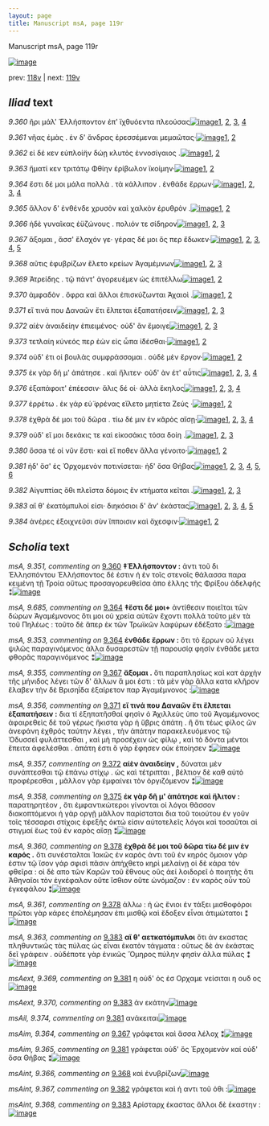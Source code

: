 ```yaml
---
layout: page
title: Manuscript msA, page 119r
---
```


Manuscript msA, page 119r

[![image](http://www.homermultitext.org/iipsrv?OBJ=IIP,1.0&FIF=/project/homer/pyramidal/deepzoom/hmt/vaimg/2017a/VA119RN_0291.tif&WID=100&CVT=JPEG)](http://www.homermultitext.org/ict2/?urn=urn:cite2:hmt:vaimg.2017a:VA119RN_0291)

prev:  [118v](../118v/) | next:  [119v](../119v/)

## *Iliad* text

*9.360* <a id="9.360"/> ῆρι μάλ' Ἑλλήσποντον ἐπ' ϊχθυόεντα πλεούσας[![image](http://www.homermultitext.org/iipsrv?OBJ=IIP,1.0&FIF=/project/homer/pyramidal/deepzoom/hmt/vaimg/2017a/VA119RN_0291.tif&RGN=0.1892,0.2066,0.4024,0.0263&WID=1000&CVT=JPEG)](http://www.homermultitext.org/ict2/?urn=urn:cite2:hmt:vaimg.2017a:VA119RN_0291@0.1892,0.2066,0.4024,0.0263)[1](#msA_9.667), [2](#msA_9.352), [3](#msA_9.351), [4](#msA_9.1)

*9.361* <a id="9.361"/> νῆας ἐμὰς . ἐν δ' ἄνδρας ἐρεσσέμεναι μεμαῶτας·[![image](http://www.homermultitext.org/iipsrv?OBJ=IIP,1.0&FIF=/project/homer/pyramidal/deepzoom/hmt/vaimg/2017a/VA119RN_0291.tif&RGN=0.1872,0.2314,0.4244,0.0248&WID=1000&CVT=JPEG)](http://www.homermultitext.org/ict2/?urn=urn:cite2:hmt:vaimg.2017a:VA119RN_0291@0.1872,0.2314,0.4244,0.0248)[1](#msA_9.667), [2](#msA_9.1)

*9.362* <a id="9.362"/> εἰ δέ κεν εὐπλοί̈ην δώῃ κλυτὸς ἐννοσίγαιος .[![image](http://www.homermultitext.org/iipsrv?OBJ=IIP,1.0&FIF=/project/homer/pyramidal/deepzoom/hmt/vaimg/2017a/VA119RN_0291.tif&RGN=0.1902,0.2487,0.4034,0.0263&WID=1000&CVT=JPEG)](http://www.homermultitext.org/ict2/?urn=urn:cite2:hmt:vaimg.2017a:VA119RN_0291@0.1902,0.2487,0.4034,0.0263)[1](#msA_9.667), [2](#msA_9.1)

*9.363* <a id="9.363"/> ἤματί κεν τριτάτῳ Φθίην ἐρίβωλον ϊκοίμην·[![image](http://www.homermultitext.org/iipsrv?OBJ=IIP,1.0&FIF=/project/homer/pyramidal/deepzoom/hmt/vaimg/2017a/VA119RN_0291.tif&RGN=0.1892,0.2705,0.4064,0.0233&WID=1000&CVT=JPEG)](http://www.homermultitext.org/ict2/?urn=urn:cite2:hmt:vaimg.2017a:VA119RN_0291@0.1892,0.2705,0.4064,0.0233)[1](#msA_9.667), [2](#msA_9.1)

*9.364* <a id="9.364"/> ἔστι δέ μοι μάλα πολλὰ . τὰ κάλλιπον . ἐνθάδε ἔρρων·[![image](http://www.homermultitext.org/iipsrv?OBJ=IIP,1.0&FIF=/project/homer/pyramidal/deepzoom/hmt/vaimg/2017a/VA119RN_0291.tif&RGN=0.1712,0.2847,0.4354,0.0285&WID=1000&CVT=JPEG)](http://www.homermultitext.org/ict2/?urn=urn:cite2:hmt:vaimg.2017a:VA119RN_0291@0.1712,0.2847,0.4354,0.0285)[1](#msA_9.685), [2](#msA_9.667), [3](#msA_9.353), [4](#msA_9.1)

*9.365* <a id="9.365"/> ἄλλον δ' ἐνθένδε χρυσὸν καὶ χαλκὸν ἐρυθρὸν .[![image](http://www.homermultitext.org/iipsrv?OBJ=IIP,1.0&FIF=/project/homer/pyramidal/deepzoom/hmt/vaimg/2017a/VA119RN_0291.tif&RGN=0.1862,0.3058,0.4044,0.0225&WID=1000&CVT=JPEG)](http://www.homermultitext.org/ict2/?urn=urn:cite2:hmt:vaimg.2017a:VA119RN_0291@0.1862,0.3058,0.4044,0.0225)[1](#msA_9.667), [2](#msA_9.1)

*9.366* <a id="9.366"/> ἠδὲ γυναῖκας ἐϋζώνους . πολιόν τε σίδηρον[![image](http://www.homermultitext.org/iipsrv?OBJ=IIP,1.0&FIF=/project/homer/pyramidal/deepzoom/hmt/vaimg/2017a/VA119RN_0291.tif&RGN=0.1882,0.3223,0.4044,0.0293&WID=1000&CVT=JPEG)](http://www.homermultitext.org/ict2/?urn=urn:cite2:hmt:vaimg.2017a:VA119RN_0291@0.1882,0.3223,0.4044,0.0293)[1](#msA_9.667), [2](#msA_9.354), [3](#msA_9.1)

*9.367* <a id="9.367"/> ἄξομαι , ἅσσ' ἔλαχόν γε· γέρας δέ μοι ὅς περ ἔδωκεν·[![image](http://www.homermultitext.org/iipsrv?OBJ=IIP,1.0&FIF=/project/homer/pyramidal/deepzoom/hmt/vaimg/2017a/VA119RN_0291.tif&RGN=0.1772,0.3418,0.4314,0.027&WID=1000&CVT=JPEG)](http://www.homermultitext.org/ict2/?urn=urn:cite2:hmt:vaimg.2017a:VA119RN_0291@0.1772,0.3418,0.4314,0.027)[1](#msA_9.667), [2](#msA_9.355), [3](#msAim_9.364), [4](#msAim_9.392), [5](#msA_9.1)

*9.368* <a id="9.368"/> αῦτις ἐφυβρίζων ἕλετο κρείων Ἀγαμέμνων[![image](http://www.homermultitext.org/iipsrv?OBJ=IIP,1.0&FIF=/project/homer/pyramidal/deepzoom/hmt/vaimg/2017a/VA119RN_0291.tif&RGN=0.1902,0.3629,0.3784,0.0263&WID=1000&CVT=JPEG)](http://www.homermultitext.org/ict2/?urn=urn:cite2:hmt:vaimg.2017a:VA119RN_0291@0.1902,0.3629,0.3784,0.0263)[1](#msA_9.667), [2](#msAint_9.366), [3](#msA_9.1)

*9.369* <a id="9.369"/> Ἀτρείδης . τῷ πάντ' ἀγορευέμεν ὡς ἐπιτέλλω[![image](http://www.homermultitext.org/iipsrv?OBJ=IIP,1.0&FIF=/project/homer/pyramidal/deepzoom/hmt/vaimg/2017a/VA119RN_0291.tif&RGN=0.1872,0.3862,0.3964,0.024&WID=1000&CVT=JPEG)](http://www.homermultitext.org/ict2/?urn=urn:cite2:hmt:vaimg.2017a:VA119RN_0291@0.1872,0.3862,0.3964,0.024)[1](#msA_9.667), [2](#msA_9.1)

*9.370* <a id="9.370"/> ἀμφαδὸν . ὄφρα καὶ ἄλλοι ἐπισκύζωνται Ἀχαιοὶ .[![image](http://www.homermultitext.org/iipsrv?OBJ=IIP,1.0&FIF=/project/homer/pyramidal/deepzoom/hmt/vaimg/2017a/VA119RN_0291.tif&RGN=0.1802,0.3997,0.4094,0.0308&WID=1000&CVT=JPEG)](http://www.homermultitext.org/ict2/?urn=urn:cite2:hmt:vaimg.2017a:VA119RN_0291@0.1802,0.3997,0.4094,0.0308)[1](#msA_9.667), [2](#msA_9.1)

*9.371* <a id="9.371"/> εἴ τινά που Δαναῶν ἔτι ἔλπεται ἐξαπατήσειν[![image](http://www.homermultitext.org/iipsrv?OBJ=IIP,1.0&FIF=/project/homer/pyramidal/deepzoom/hmt/vaimg/2017a/VA119RN_0291.tif&RGN=0.1802,0.4207,0.3974,0.0285&WID=1000&CVT=JPEG)](http://www.homermultitext.org/ict2/?urn=urn:cite2:hmt:vaimg.2017a:VA119RN_0291@0.1802,0.4207,0.3974,0.0285)[1](#msA_9.667), [2](#msA_9.356), [3](#msA_9.1)

*9.372* <a id="9.372"/> αἰὲν ἀναιδείην ἐπιειμένος· οὐδ' ἂν ἔμοιγε[![image](http://www.homermultitext.org/iipsrv?OBJ=IIP,1.0&FIF=/project/homer/pyramidal/deepzoom/hmt/vaimg/2017a/VA119RN_0291.tif&RGN=0.1812,0.438,0.3984,0.024&WID=1000&CVT=JPEG)](http://www.homermultitext.org/ict2/?urn=urn:cite2:hmt:vaimg.2017a:VA119RN_0291@0.1812,0.438,0.3984,0.024)[1](#msA_9.667), [2](#msA_9.357), [3](#msA_9.1)

*9.373* <a id="9.373"/> τετλαίη κύνεός περ ἐὼν εἰς ὦπα ἰ̈δέσθαι·[![image](http://www.homermultitext.org/iipsrv?OBJ=IIP,1.0&FIF=/project/homer/pyramidal/deepzoom/hmt/vaimg/2017a/VA119RN_0291.tif&RGN=0.1792,0.4583,0.3604,0.0248&WID=1000&CVT=JPEG)](http://www.homermultitext.org/ict2/?urn=urn:cite2:hmt:vaimg.2017a:VA119RN_0291@0.1792,0.4583,0.3604,0.0248)[1](#msA_9.667), [2](#msA_9.1)

*9.374* <a id="9.374"/> οὐδ' έτι οἱ βουλὰς συμφράσσομαι . οὐδὲ μὲν ἔργον·[![image](http://www.homermultitext.org/iipsrv?OBJ=IIP,1.0&FIF=/project/homer/pyramidal/deepzoom/hmt/vaimg/2017a/VA119RN_0291.tif&RGN=0.1842,0.4771,0.4164,0.0255&WID=1000&CVT=JPEG)](http://www.homermultitext.org/ict2/?urn=urn:cite2:hmt:vaimg.2017a:VA119RN_0291@0.1842,0.4771,0.4164,0.0255)[1](#msA_9.667), [2](#msA_9.1)

*9.375* <a id="9.375"/> ἐκ γὰρ δή μ' ἀπάτησε . καὶ ἤλιτεν· οὐδ' ὰν έτ' αὖτις[![image](http://www.homermultitext.org/iipsrv?OBJ=IIP,1.0&FIF=/project/homer/pyramidal/deepzoom/hmt/vaimg/2017a/VA119RN_0291.tif&RGN=0.1822,0.4966,0.4164,0.0255&WID=1000&CVT=JPEG)](http://www.homermultitext.org/ict2/?urn=urn:cite2:hmt:vaimg.2017a:VA119RN_0291@0.1822,0.4966,0.4164,0.0255)[1](#msA_9.667), [2](#msAil_9.371), [3](#msA_9.358), [4](#msA_9.1)

*9.376* <a id="9.376"/> ἐξαπάφοιτ' ἐπέεσσιν· ἅλις δέ οἱ· ἀλλὰ ἕκηλος[![image](http://www.homermultitext.org/iipsrv?OBJ=IIP,1.0&FIF=/project/homer/pyramidal/deepzoom/hmt/vaimg/2017a/VA119RN_0291.tif&RGN=0.1792,0.5147,0.4164,0.0255&WID=1000&CVT=JPEG)](http://www.homermultitext.org/ict2/?urn=urn:cite2:hmt:vaimg.2017a:VA119RN_0291@0.1792,0.5147,0.4164,0.0255)[1](#msA_9.667), [2](#msAil_9.372), [3](#msA_9.359), [4](#msA_9.1)

*9.377* <a id="9.377"/> ἐρρέτω . ἐκ γάρ εὑ̈ φρένας εἵλετο μητίετα Ζεύς ·[![image](http://www.homermultitext.org/iipsrv?OBJ=IIP,1.0&FIF=/project/homer/pyramidal/deepzoom/hmt/vaimg/2017a/VA119RN_0291.tif&RGN=0.1762,0.5342,0.4184,0.0293&WID=1000&CVT=JPEG)](http://www.homermultitext.org/ict2/?urn=urn:cite2:hmt:vaimg.2017a:VA119RN_0291@0.1762,0.5342,0.4184,0.0293)[1](#msA_9.667), [2](#msA_9.1)

*9.378* <a id="9.378"/> ἐχθρὰ δέ μοι τοῦ δῶρα . τίω δέ μιν ἐν κᾰρὸς αἴσῃ·[![image](http://www.homermultitext.org/iipsrv?OBJ=IIP,1.0&FIF=/project/homer/pyramidal/deepzoom/hmt/vaimg/2017a/VA119RN_0291.tif&RGN=0.1662,0.553,0.4384,0.0316&WID=1000&CVT=JPEG)](http://www.homermultitext.org/ict2/?urn=urn:cite2:hmt:vaimg.2017a:VA119RN_0291@0.1662,0.553,0.4384,0.0316)[1](#msA_9.667), [2](#msA_9.361), [3](#msA_9.360), [4](#msA_9.1)

*9.379* <a id="9.379"/> οὐδ' εἴ μοι δεκάκις τε καὶ εἰκοσάκις τόσα δοίη .[![image](http://www.homermultitext.org/iipsrv?OBJ=IIP,1.0&FIF=/project/homer/pyramidal/deepzoom/hmt/vaimg/2017a/VA119RN_0291.tif&RGN=0.1822,0.5733,0.4174,0.024&WID=1000&CVT=JPEG)](http://www.homermultitext.org/ict2/?urn=urn:cite2:hmt:vaimg.2017a:VA119RN_0291@0.1822,0.5733,0.4174,0.024)[1](#msA_9.667), [2](#msA_9.362), [3](#msA_9.1)

*9.380* <a id="9.380"/> ὅσσa τέ οἱ νῦν ἔστι· καὶ εἴ ποθεν ἄλλα γένοιτο·[![image](http://www.homermultitext.org/iipsrv?OBJ=IIP,1.0&FIF=/project/homer/pyramidal/deepzoom/hmt/vaimg/2017a/VA119RN_0291.tif&RGN=0.1822,0.5935,0.3674,0.0255&WID=1000&CVT=JPEG)](http://www.homermultitext.org/ict2/?urn=urn:cite2:hmt:vaimg.2017a:VA119RN_0291@0.1822,0.5935,0.3674,0.0255)[1](#msA_9.667), [2](#msA_9.1)

*9.381* <a id="9.381"/> ἠδ' ὅσ' ἐς Ὀρχομενὸν ποτινίσεται· ἠδ' ὅσα Θήβας[![image](http://www.homermultitext.org/iipsrv?OBJ=IIP,1.0&FIF=/project/homer/pyramidal/deepzoom/hmt/vaimg/2017a/VA119RN_0291.tif&RGN=0.1842,0.6116,0.4214,0.0225&WID=1000&CVT=JPEG)](http://www.homermultitext.org/ict2/?urn=urn:cite2:hmt:vaimg.2017a:VA119RN_0291@0.1842,0.6116,0.4214,0.0225)[1](#msA_9.667), [2](#msAil_9.374), [3](#msAil_9.373), [4](#msAim_9.365), [5](#msA_9.1), [6](#msAext_9.369)

*9.382* <a id="9.382"/> Αἰγυπτίας ὅθι πλεῖστα δόμοις ἒν κτήματα κεῖται .[![image](http://www.homermultitext.org/iipsrv?OBJ=IIP,1.0&FIF=/project/homer/pyramidal/deepzoom/hmt/vaimg/2017a/VA119RN_0291.tif&RGN=0.1822,0.6289,0.4374,0.0285&WID=1000&CVT=JPEG)](http://www.homermultitext.org/ict2/?urn=urn:cite2:hmt:vaimg.2017a:VA119RN_0291@0.1822,0.6289,0.4374,0.0285)[1](#msA_9.667), [2](#msAint_9.367), [3](#msA_9.1)

*9.383* <a id="9.383"/> αἵ θ' ἑκατόμπυλοί εἰσι· διηκόσιοι δ' ἂν' ἑκάστας[![image](http://www.homermultitext.org/iipsrv?OBJ=IIP,1.0&FIF=/project/homer/pyramidal/deepzoom/hmt/vaimg/2017a/VA119RN_0291.tif&RGN=0.1662,0.6476,0.4474,0.0255&WID=1000&CVT=JPEG)](http://www.homermultitext.org/ict2/?urn=urn:cite2:hmt:vaimg.2017a:VA119RN_0291@0.1662,0.6476,0.4474,0.0255)[1](#msA_9.667), [2](#msAint_9.368), [3](#msAext_9.370), [4](#msA_9.363), [5](#msA_9.1)

*9.384* <a id="9.384"/> ἀνέρες ἐξοιχνεῦσι σὺν ἵπποισιν καὶ ὄχεσφιν·[![image](http://www.homermultitext.org/iipsrv?OBJ=IIP,1.0&FIF=/project/homer/pyramidal/deepzoom/hmt/vaimg/2017a/VA119RN_0291.tif&RGN=0.1802,0.6664,0.3824,0.0308&WID=1000&CVT=JPEG)](http://www.homermultitext.org/ict2/?urn=urn:cite2:hmt:vaimg.2017a:VA119RN_0291@0.1802,0.6664,0.3824,0.0308)[1](#msA_9.667), [2](#msA_9.1)

## *Scholia* text

*msA, 9.351, commenting on* [9.360](#9.360)  <a id="msA_9.351"/> **‡Ἑλλήσποντον :** ἀντι τοῦ δι Ἑλλησπόντου Ἑλλήσποντος δέ ἐστιν ἡ ἐν τοῖς στενοῖς θάλασσα παρα κειμένη τῇ Τροία οὕτως προσαγορευθεῖσα ἀπο ἑλλης τῆς Φρίξου ἀδελφῆς ⁑[![image](http://www.homermultitext.org/iipsrv?OBJ=IIP,1.0&FIF=/project/homer/pyramidal/deepzoom/hmt/vaimg/2017a/VA119RN_0291.tif&RGN=0.1728,0.0962,0.6692,0.0443&WID=1000&CVT=JPEG)](http://www.homermultitext.org/ict2/?urn=urn:cite2:hmt:vaimg.2017a:VA119RN_0291@0.1728,0.0962,0.6692,0.0443)

*msA, 9.685, commenting on* [9.364](#9.364)  <a id="msA_9.685"/> **‡ἔστι δέ μοι+** ἀντίθεσιν ποιεῖται τῶν δώρων Ἀγαμέμνονος ὅτι μοι οὐ χρεία αὐτῶν ἔχοντι πολλά τοῦτο μὲν τὰ τοῦ Πηλέως : τοῦτο δὲ ἅπερ ἐκ τῶν Τρωϊκῶν λαφύρων ἐδέξατο :[![image](http://www.homermultitext.org/iipsrv?OBJ=IIP,1.0&FIF=/project/homer/pyramidal/deepzoom/hmt/vaimg/2017a/VA119RN_0291.tif&RGN=0.1912,0.1337,0.6265,0.0383&WID=1000&CVT=JPEG)](http://www.homermultitext.org/ict2/?urn=urn:cite2:hmt:vaimg.2017a:VA119RN_0291@0.1912,0.1337,0.6265,0.0383)

*msA, 9.353, commenting on* [9.364](#9.364)  <a id="msA_9.353"/> **ἐνθάδε ἔρρων :** ὅτι τὸ ἔρρων οὐ λέγει ψιλῶς παραγινόμενος ἀλλα δυσαρεστῶν τῇ παρουσίᾳ φησίν ἐνθάδε μετα φθορᾶς παραγινόμενος ⁑[![image](http://www.homermultitext.org/iipsrv?OBJ=IIP,1.0&FIF=/project/homer/pyramidal/deepzoom/hmt/vaimg/2017a/VA119RN_0291.tif&RGN=0.1781,0.1559,0.6692,0.0341&WID=1000&CVT=JPEG)](http://www.homermultitext.org/ict2/?urn=urn:cite2:hmt:vaimg.2017a:VA119RN_0291@0.1781,0.1559,0.6692,0.0341)

*msA, 9.355, commenting on* [9.367](#9.367)  <a id="msA_9.355"/> **ἄξομαι .** ὅτι παραπλησίως καὶ κατ ἀρχὴν τῆς μήνιδος λέγει τῶν δ' ἄλλων ἅ μοι ἐστι : τὰ μὲν γὰρ ἄλλα κατα κλῆρον ἔλαβεν τὴν δὲ Βρισηΐδα ἐξαίρετον παρ Ἀγαμέμνονος :[![image](http://www.homermultitext.org/iipsrv?OBJ=IIP,1.0&FIF=/project/homer/pyramidal/deepzoom/hmt/vaimg/2017a/VA119RN_0291.tif&RGN=0.1752,0.1818,0.7017,0.0481&WID=1000&CVT=JPEG)](http://www.homermultitext.org/ict2/?urn=urn:cite2:hmt:vaimg.2017a:VA119RN_0291@0.1752,0.1818,0.7017,0.0481)

*msA, 9.356, commenting on* [9.371](#9.371)  <a id="msA_9.356"/> **εἴ τινά που Δαναῶν ἔτι ἔλπεται ἐξαπατήσειν :** δια τί ἐξηπατῆσθαί φησὶν ὁ Ἀχιλλεὺς ὑπο τοῦ Ἀγαμέμνονος ἀφαιρεθεὶς δὲ τοῦ γέρως ἥκιστα γὰρ ἡ ὕβρις ἀπάτη . ἢ ὅτι τέως φίλος ῶν ἀνεφάνη ἐχθρός ταύτην λέγει , τὴν ἁπάτην παρακελευόμενος τῷ Ὀδυσσεῖ φυλάττεσθαι , καὶ μὴ προσέχειν ὡς φίλῳ , καὶ τὸ δόντα μέντοι ἔπειτα ἀφελέσθαι . ἁπάτη ἐστι ὃ γὰρ ἔφησεν οὐκ ἐποίησεν ⁑[![image](http://www.homermultitext.org/iipsrv?OBJ=IIP,1.0&FIF=/project/homer/pyramidal/deepzoom/hmt/vaimg/2017a/VA119RN_0291.tif&RGN=0.6036,0.2261,0.2472,0.1292&WID=1000&CVT=JPEG)](http://www.homermultitext.org/ict2/?urn=urn:cite2:hmt:vaimg.2017a:VA119RN_0291@0.6036,0.2261,0.2472,0.1292)

*msA, 9.357, commenting on* [9.372](#9.372)  <a id="msA_9.357"/> **αἱὲν ἀναιδείην ,** δύναται μὲν συνάπτεσθαι τῷ ἐπάνω στίχῳ . ὡς καὶ τέτριπται , βέλτιον δὲ καθ αὑτὸ προφέρεσθαι , μᾶλλον γὰρ ἐμφαίνει τὸν ὀργιζόμενον ⁑[![image](http://www.homermultitext.org/iipsrv?OBJ=IIP,1.0&FIF=/project/homer/pyramidal/deepzoom/hmt/vaimg/2017a/VA119RN_0291.tif&RGN=0.6036,0.3501,0.2112,0.0699&WID=1000&CVT=JPEG)](http://www.homermultitext.org/ict2/?urn=urn:cite2:hmt:vaimg.2017a:VA119RN_0291@0.6036,0.3501,0.2112,0.0699)

*msA, 9.358, commenting on* [9.375](#9.375)  <a id="msA_9.358"/> **ἐκ γὰρ δῆ μ' ἀπάτησε καὶ ἥλιτον :** παρατηρητέον , ὅτι ἐμφαντικώτεροι γίνονται οἱ λόγοι θᾶσσον διακοπτόμενοι ἡ γὰρ οργῇ μᾶλλον παρίσταται δια τοῦ τοιούτου ἐν γοῦν τοῖς τέσσαρσι στίχοις ἐφεξῆς ὀκτώ εἰσιν αὐτοτελεῖς λόγοι καὶ τοσαῦται αἱ στιγμαί ἕως τοῦ ἐν καρὸς αἴσῃ ⁑[![image](http://www.homermultitext.org/iipsrv?OBJ=IIP,1.0&FIF=/project/homer/pyramidal/deepzoom/hmt/vaimg/2017a/VA119RN_0291.tif&RGN=0.5936,0.414,0.2262,0.1165&WID=1000&CVT=JPEG)](http://www.homermultitext.org/ict2/?urn=urn:cite2:hmt:vaimg.2017a:VA119RN_0291@0.5936,0.414,0.2262,0.1165)

*msA, 9.360, commenting on* [9.378](#9.378)  <a id="msA_9.360"/> **ἐχθρὰ δέ μοι τοῦ δῶρα τίω δέ μιν ἐν καρός .** ὅτι συνέσταλται Ἰακῶς ἐν καρὸς ἀντι τοῦ ἐν κηρός ὅμοιον γάρ ἐστιν τῷ ἴσον γάρ σφισὶ πᾶσιν ἀπήχθετο κηρὶ μελαίνῃ οἱ δὲ κάρα τὸν φθεῖρα : οἱ δὲ απο τῶν Kαρῶν τοῦ ἔθνους οὓς ἀεί λοιδορεῖ ὁ ποιητὴς ὅτι Ἀθηναῖοι τὸν ἐγκέφαλον οὔτε ἴσθιον οὔτε ὠνόμαζον : ἐν καρὸς οὖν τοῦ ἐγκεφάλου ⁑[![image](http://www.homermultitext.org/iipsrv?OBJ=IIP,1.0&FIF=/project/homer/pyramidal/deepzoom/hmt/vaimg/2017a/VA119RN_0291.tif&RGN=0.6006,0.5913,0.2382,0.1195&WID=1000&CVT=JPEG)](http://www.homermultitext.org/ict2/?urn=urn:cite2:hmt:vaimg.2017a:VA119RN_0291@0.6006,0.5913,0.2382,0.1195)

*msA, 9.361, commenting on* [9.378](#9.378)  <a id="msA_9.361"/> ἀλλω : ἠ ὡς ἔνιοι ἐν τάξει μισθοφόροι πρῶτοι γὰρ κάρες ἐπολέμησαν ἐπι μισθῷ καὶ ἔδοξεν εἶναι ἀτιμώτατοι ⁑[![image](http://www.homermultitext.org/iipsrv?OBJ=IIP,1.0&FIF=/project/homer/pyramidal/deepzoom/hmt/vaimg/2017a/VA119RN_0291.tif&RGN=0.1552,0.7017,0.6637,0.0285&WID=1000&CVT=JPEG)](http://www.homermultitext.org/ict2/?urn=urn:cite2:hmt:vaimg.2017a:VA119RN_0291@0.1552,0.7017,0.6637,0.0285)

*msA, 9.363, commenting on* [9.383](#9.383)  <a id="msA_9.363"/> **αἵ θ' αετκατόμπυλοι** ὅτι ἀν εκαστας πληθυντικῶς τὰς πύλας ὡς εἶναι ἑκατὸν τάγματα : οὕτως δὲ ἀν ἑκάστας δεῖ γράφειν . οὐδέποτε γὰρ ἑνικῶς Ὅμηρος πύλην φησὶν ἀλλα πύλας ⁑[![image](http://www.homermultitext.org/iipsrv?OBJ=IIP,1.0&FIF=/project/homer/pyramidal/deepzoom/hmt/vaimg/2017a/VA119RN_0291.tif&RGN=0.1547,0.7648,0.6528,0.0366&WID=1000&CVT=JPEG)](http://www.homermultitext.org/ict2/?urn=urn:cite2:hmt:vaimg.2017a:VA119RN_0291@0.1547,0.7648,0.6528,0.0366)

*msAext, 9.369, commenting on* [9.381](#9.381)  <a id="msAext_9.369"/> η οὑδ' ὁς ἐσ Ορχαμε νείσιται η ουδ ος[![image](http://www.homermultitext.org/iipsrv?OBJ=IIP,1.0&FIF=/project/homer/pyramidal/deepzoom/hmt/vaimg/2017a/VA119RN_0291.tif&RGN=0.8453,0.6212,0.0675,0.0288&WID=1000&CVT=JPEG)](http://www.homermultitext.org/ict2/?urn=urn:cite2:hmt:vaimg.2017a:VA119RN_0291@0.8453,0.6212,0.0675,0.0288)

*msAext, 9.370, commenting on* [9.383](#9.383)  <a id="msAext_9.370"/> ἀν εκάτην[![image](http://www.homermultitext.org/iipsrv?OBJ=IIP,1.0&FIF=/project/homer/pyramidal/deepzoom/hmt/vaimg/2017a/VA119RN_0291.tif&RGN=0.8396,0.6557,0.0675,0.0288&WID=1000&CVT=JPEG)](http://www.homermultitext.org/ict2/?urn=urn:cite2:hmt:vaimg.2017a:VA119RN_0291@0.8396,0.6557,0.0675,0.0288)

*msAil, 9.374, commenting on* [9.381](#9.381)  <a id="msAil_9.374"/> ανάκειται[![image](http://www.homermultitext.org/iipsrv?OBJ=IIP,1.0&FIF=/project/homer/pyramidal/deepzoom/hmt/vaimg/2017a/VA119RN_0291.tif&RGN=0.3854,0.6133,0.0748,0.0107&WID=1000&CVT=JPEG)](http://www.homermultitext.org/ict2/?urn=urn:cite2:hmt:vaimg.2017a:VA119RN_0291@0.3854,0.6133,0.0748,0.0107)

*msAim, 9.364, commenting on* [9.367](#9.367)  <a id="msAim_9.364"/> γράφεται καὶ ἅσσα λέλοχ ⁑[![image](http://www.homermultitext.org/iipsrv?OBJ=IIP,1.0&FIF=/project/homer/pyramidal/deepzoom/hmt/vaimg/2017a/VA119RN_0291.tif&RGN=0.5667,0.336,0.0487,0.0373&WID=1000&CVT=JPEG)](http://www.homermultitext.org/ict2/?urn=urn:cite2:hmt:vaimg.2017a:VA119RN_0291@0.5667,0.336,0.0487,0.0373)

*msAim, 9.365, commenting on* [9.381](#9.381)  <a id="msAim_9.365"/> γράφεται οὐδ' ὅς Ἐρχομενὸν καί οὐδ' ὅσα Θήβας ⁑[![image](http://www.homermultitext.org/iipsrv?OBJ=IIP,1.0&FIF=/project/homer/pyramidal/deepzoom/hmt/vaimg/2017a/VA119RN_0291.tif&RGN=0.5428,0.5957,0.0685,0.0249&WID=1000&CVT=JPEG)](http://www.homermultitext.org/ict2/?urn=urn:cite2:hmt:vaimg.2017a:VA119RN_0291@0.5428,0.5957,0.0685,0.0249)

*msAint, 9.366, commenting on* [9.368](#9.368)  <a id="msAint_9.366"/> καὶ ἐνυβρίζων[![image](http://www.homermultitext.org/iipsrv?OBJ=IIP,1.0&FIF=/project/homer/pyramidal/deepzoom/hmt/vaimg/2017a/VA119RN_0291.tif&RGN=0.1081,0.3546,0.0801,0.0368&WID=1000&CVT=JPEG)](http://www.homermultitext.org/ict2/?urn=urn:cite2:hmt:vaimg.2017a:VA119RN_0291@0.1081,0.3546,0.0801,0.0368)

*msAint, 9.367, commenting on* [9.382](#9.382)  <a id="msAint_9.367"/> γράφεται καὶ ἡ αντι τοῦ ὁθι :[![image](http://www.homermultitext.org/iipsrv?OBJ=IIP,1.0&FIF=/project/homer/pyramidal/deepzoom/hmt/vaimg/2017a/VA119RN_0291.tif&RGN=0.119,0.6314,0.0538,0.0241&WID=1000&CVT=JPEG)](http://www.homermultitext.org/ict2/?urn=urn:cite2:hmt:vaimg.2017a:VA119RN_0291@0.119,0.6314,0.0538,0.0241)

*msAint, 9.368, commenting on* [9.383](#9.383)  <a id="msAint_9.368"/> Αρίσταρχ ἑκαστας ἄλλοι δὲ ἑκαστην :[![image](http://www.homermultitext.org/iipsrv?OBJ=IIP,1.0&FIF=/project/homer/pyramidal/deepzoom/hmt/vaimg/2017a/VA119RN_0291.tif&RGN=0.1181,0.6532,0.0538,0.0361&WID=1000&CVT=JPEG)](http://www.homermultitext.org/ict2/?urn=urn:cite2:hmt:vaimg.2017a:VA119RN_0291@0.1181,0.6532,0.0538,0.0361)